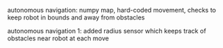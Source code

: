 autonomous navigation: numpy map, hard-coded movement, checks to keep robot in bounds and away from obstacles

autonomous navigation 1: added radius sensor which keeps track of obstacles near robot at each move
